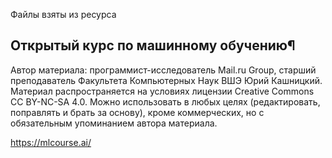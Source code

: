 
Файлы взяты из ресурса 
## Открытый курс по машинному обучению¶

Автор материала: программист-исследователь Mail.ru Group, старший преподаватель Факультета Компьютерных Наук ВШЭ Юрий Кашницкий. 
Материал распространяется на условиях лицензии Creative Commons CC BY-NC-SA 4.0. 
Можно использовать в любых целях (редактировать, поправлять и брать за основу), кроме коммерческих, но с обязательным упоминанием автора материала.


https://mlcourse.ai/
